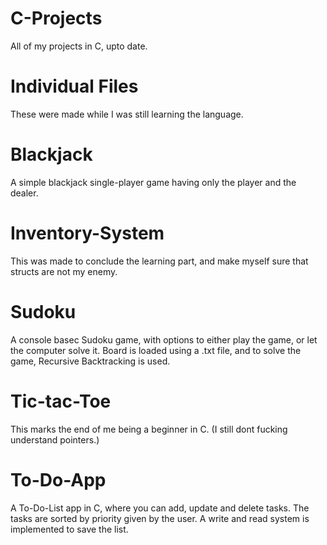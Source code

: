 # C-Projects
 All of my projects in C, upto date.

# Individual Files
 These were made while I was still learning the language.

# Blackjack
 A simple blackjack single-player game having only the player and the dealer.

# Inventory-System
 This was made to conclude the learning part, and make myself sure that structs are not my enemy.

# Sudoku
 A console basec Sudoku game, with options to either play the game, or let the computer solve it. Board is loaded using a .txt file, and to solve the game, Recursive Backtracking is used.

# Tic-tac-Toe
 This marks the end of me being a beginner in C. (I still dont fucking understand pointers.)

# To-Do-App
 A To-Do-List app in C, where you can add, update and delete tasks. The tasks are sorted by priority given by the user. A write and read system is implemented to save the list.
